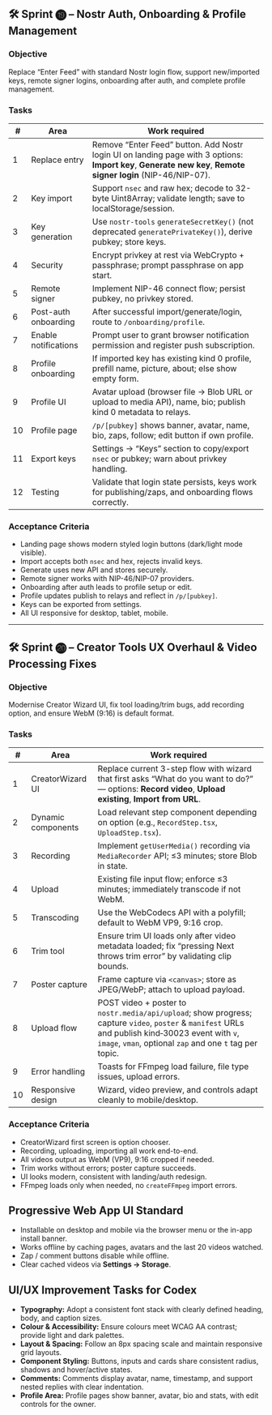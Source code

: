 ## 🛠️ Sprint ⓳ – Nostr Auth, Onboarding & Profile Management

### Objective

Replace “Enter Feed” with standard Nostr login flow, support new/imported keys, remote signer logins, onboarding after auth, and complete profile management.

### Tasks

| #   | Area                 | Work required                                                                                                                                                 |
| --- | -------------------- | ------------------------------------------------------------------------------------------------------------------------------------------------------------- |
| 1   | Replace entry        | Remove “Enter Feed” button. Add Nostr login UI on landing page with 3 options: **Import key**, **Generate new key**, **Remote signer login** (NIP-46/NIP-07). |
| 2   | Key import           | Support `nsec` and raw hex; decode to 32-byte Uint8Array; validate length; save to localStorage/session.                                                      |
| 3   | Key generation       | Use `nostr-tools` `generateSecretKey()` (not deprecated `generatePrivateKey()`), derive pubkey; store keys.                                                   |
| 4   | Security             | Encrypt privkey at rest via WebCrypto + passphrase; prompt passphrase on app start.                                                                           |
| 5   | Remote signer        | Implement NIP-46 connect flow; persist pubkey, no privkey stored.                                                                                             |
| 6   | Post-auth onboarding | After successful import/generate/login, route to `/onboarding/profile`.                                                                                       |
| 7   | Enable notifications | Prompt user to grant browser notification permission and register push subscription.            |
| 8   | Profile onboarding   | If imported key has existing kind 0 profile, prefill name, picture, about; else show empty form.                                                              |
| 9   | Profile UI           | Avatar upload (browser file → Blob URL or upload to media API), name, bio; publish kind 0 metadata to relays.                                                 |
| 10  | Profile page         | `/p/[pubkey]` shows banner, avatar, name, bio, zaps, follow; edit button if own profile.                                                                      |
| 11  | Export keys          | Settings → “Keys” section to copy/export `nsec` or pubkey; warn about privkey handling.                                                                       |
| 12  | Testing              | Validate that login state persists, keys work for publishing/zaps, and onboarding flows correctly.                                                            |

### Acceptance Criteria

- Landing page shows modern styled login buttons (dark/light mode visible).
- Import accepts both `nsec` and hex, rejects invalid keys.
- Generate uses new API and stores securely.
- Remote signer works with NIP-46/NIP-07 providers.
- Onboarding after auth leads to profile setup or edit.
- Profile updates publish to relays and reflect in `/p/[pubkey]`.
- Keys can be exported from settings.
- All UI responsive for desktop, tablet, mobile.

---

## 🛠️ Sprint ⓴ – Creator Tools UX Overhaul & Video Processing Fixes

### Objective

Modernise Creator Wizard UI, fix tool loading/trim bugs, add recording option, and ensure WebM (9:16) is default format.

### Tasks

| #   | Area               | Work required                                                                                                                                                                      |
| --- | ------------------ | ---------------------------------------------------------------------------------------------------------------------------------------------------------------------------------- |
| 1   | CreatorWizard UI   | Replace current 3-step flow with wizard that first asks “What do you want to do?” — options: **Record video**, **Upload existing**, **Import from URL**.                           |
| 2   | Dynamic components | Load relevant step component depending on option (e.g., `RecordStep.tsx`, `UploadStep.tsx`).                                                                                       |
| 3   | Recording          | Implement `getUserMedia()` recording via `MediaRecorder` API; ≤3 minutes; store Blob in state.                                                                                     |
| 4   | Upload             | Existing file input flow; enforce ≤3 minutes; immediately transcode if not WebM.                                                                                                   |
| 5   | Transcoding        | Use the WebCodecs API with a polyfill; default to WebM VP9, 9:16 crop. |
| 6   | Trim tool          | Ensure trim UI loads only after video metadata loaded; fix “pressing Next throws trim error” by validating clip bounds.                                                            |
| 7   | Poster capture     | Frame capture via `<canvas>`; store as JPEG/WebP; attach to upload payload.                                                                                                        |
| 8   | Upload flow        | POST video + poster to `nostr.media/api/upload`; show progress; capture `video`, `poster` & `manifest` URLs and publish kind‑30023 event with `v`, `image`, `vman`, optional `zap` and one `t` tag per topic.                                                                                  |
| 9   | Error handling     | Toasts for FFmpeg load failure, file type issues, upload errors.                                                                                                                   |
| 10  | Responsive design  | Wizard, video preview, and controls adapt cleanly to mobile/desktop.                                                                                                               |

### Acceptance Criteria

- CreatorWizard first screen is option chooser.
- Recording, uploading, importing all work end-to-end.
- All videos output as WebM (VP9), 9:16 cropped if needed.
- Trim works without errors; poster capture succeeds.
- UI looks modern, consistent with landing/auth redesign.
- FFmpeg loads only when needed, no `createFFmpeg` import errors.

## Progressive Web App UI Standard

- Installable on desktop and mobile via the browser menu or the in-app install banner.
- Works offline by caching pages, avatars and the last 20 videos watched.
- Zap / comment buttons disable while offline.
- Clear cached videos via **Settings → Storage**.

## UI/UX Improvement Tasks for Codex

- **Typography:** Adopt a consistent font stack with clearly defined heading, body, and caption sizes.
- **Colour & Accessibility:** Ensure colours meet WCAG AA contrast; provide light and dark palettes.
- **Layout & Spacing:** Follow an 8px spacing scale and maintain responsive grid layouts.
- **Component Styling:** Buttons, inputs and cards share consistent radius, shadows and hover/active states.
- **Comments:** Comments display avatar, name, timestamp, and support nested replies with clear indentation.
- **Profile Area:** Profile pages show banner, avatar, bio and stats, with edit controls for the owner.

